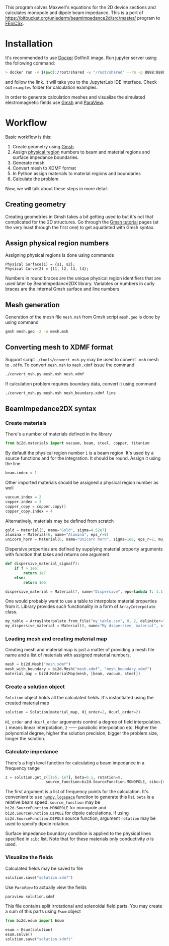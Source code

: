 This program solves Maxwell's equations for the 2D device sections and calculates monopole and dipole beam impedance.
This is a port of <https://bitbucket.org/uniederm/beamimpedance2d/src/master/> program to [FEniCSx](https://fenicsproject.org/).

# Installation

It's recommended to use [Docker](https://www.docker.com/) DolfinX image.
Run jupyter server using the following command:
```bash
> docker run -v $(pwd):/root/shared -w "/root/shared" --rm -p 8888:8888 dolfinx/lab
```
and follow the link. It will take you to the JupyterLab IDE interface.
Check out `examples` folder for calculation examples.

In order to generate calculation meshes and visualize the simulated electromagnetic fields use
[Gmsh](https://gmsh.info/) and [ParaView](https://www.paraview.org/).

# Workflow

Basic workflow is this:
1. Create geometry using [Gmsh](https://gmsh.info/)
1. Assign [physical region](https://gmsh.info/doc/texinfo/gmsh.html#t1) numbers to beam and material regions and surface
   impedance boundaries.
1. Generate mesh
1. Convert mesh to XDMF format
1. In Python assign materials to material regions and boundaries
1. Calculate the problem

Now, we will talk about these steps in more detail.

## Creating geometry

Creating geometries in Gmsh takes a bit getting used to but it's not that complicated for the 2D structures.
Go through the [Gmsh tutorial](https://gmsh.info/doc/texinfo/gmsh.html#Tutorial) pages (at the very least through the
first one) to get aquatinted with Gmsh syntax.

## Assign physical region numbers

Assigning physical regions is done using commands
```gmsh
Physical Surface(1) = {s1, s2};
Physical Curve(2) = {l1, l2, l3, l4};
```
Numbers in round braces are the unique physical region identifiers that are used later by BeamImpedance2DX library.
Variables or numbers in curly braces are the internal Gmsh surface and line numbers.

## Mesh generation

Generation of the mesh file `mesh.msh` from Gmsh script `mesh.geo` is done by using command
```bash
gmsh mesh.geo -2 -o mesh.msh
```

## Converting mesh to XDMF format

Support script `./tools/convert_msh.py` may be used to convert `.msh` mesh to `.xdfm`.
To convert `mesh.msh` to `mesh.xdmf` issue the command
```bash
./convert_msh.py mesh.msh mesh.xdmf
```
If calculation problem requires boundary data, convert it using command
```bash
./convert_msh.py mesh.msh mesh_boundary.xdmf line
```

## BeamImpedance2DX syntax

### Create materials

There's a number of materials defined in the library
```python
from bi2d.materials import vacuum, beam, steel, copper, titanium
```

By default the physical region number `1` is a beam region. It's used by a source functions and for the integration.
It should be round. Assign it using the line
```python
beam.index = 1
```
Other imported materials should be assigned a physical region number as well
```python
vacuum.index = 2
copper.index = 3
copper_copy = copper.copy()
copper_copy.index = 4
```
Alternatively, materials may be defined from scratch
```python
gold = Material(5, name="Gold", sigma=4.52e7)
alumina = Material(6, name="Alumina", eps_r=8)
unicorn_horn = Material(6, name="Unicorn horn", sigma=1e8, eps_r=2, mu_r_re=0.1, mu_r_im=0.2)
```
Dispersive properties are defined by supplying material property arguments with function that takes and returns one argument
```python
def dispersive_material_sigma(f):
    if f > 1e6:
        return 1e7
    else:
        return 1e6

dispersive_material = Material(7, name="Dispersive", eps=lambda f: 1.1 * (f/1e8), sigma=dispersive_material_sigma)
```
One would probably want to use a table to interpolate material properties from it. Library provides such functionality
in a form of `ArrayInterpolate` class.
```python
my_table = ArrayInterpolate.from_file("my_table.csv", 0, 2, delimiter=",") # x=column 0, y=column 2
my_dispersive_material = Material(8, name="My dispersive_ material", sigma=my_table.interp)
```

### Loading mesh and creating material map

Creating mesh and material map is just a matter of providing a mesh file name and a list of materials with assigned
material numbers.
```python
mesh = bi2d.Mesh("mesh.xdmf")
mesh_with_boundary = bi2d.Mesh("mesh.xdmf", "mesh_boundary.xdmf")
material_map = bi2d.MaterialMap(mesh, [beam, vacuum, steel])
```

### Create a solution object

`Solution` object holds all the calculated fields. It's instantiated using the created material map
```python
solution = Solution(material_map, H1_order=2, Hcurl_order=2)
```

`H1_order` and `Hcurl_order` arguments control a degree of field interpolation. `1` means linear interpolation, `2` ⸺
parabolic interpolation etc.
Higher the polynomial degree, higher the solution precision, bigger the problem size, longer the solution.

### Calculate impedance

There's a high level function for calculating a beam impedance in a frequency range
```python
z = solution.get_z([1e5, 1e7], beta=0.1, rotation=0,
                  source_function=bi2d.SourceFunction.MONOPOLE, sibc=[steel, copper, titanium])
```
The first argument is a list of frequency points for the calculation. It's convenient to use
[`numpy.logspace`](https://numpy.org/doc/stable/reference/generated/numpy.logspace.html?highlight=logspace#numpy.logspace)
function to generate this list.
`beta` is a relative beam speed.
`source_function` may be `bi2d.SourceFunction.MONOPOLE` for monopole and `bi2d.SourceFunction.DIPOLE` for
dipole calculations.
If using `bi2d.SourceFunction.DIPOLE` source function, argument `rotation` may be used to specify dipole rotation.

Surface impedance boundary condition is applied to the physical lines specified in `sibc` list.
Note that for these materials only conductivity $\sigma$ is used.

### Visualize the fields

Calculated fields may be saved to file
```python
solution.save("solution.xdmf")
```
Use `ParaView` to actually view the fields
```bash
paraview solution.xdmf
```
This file contains split irrotational and solenoidal field parts. You may create a sum of this parts using `Esum`
object
```python
from bi2d.esum import Esum

esum = Esum(solution)
esum.solve()
solution.save("solution.xdmf)"
```
